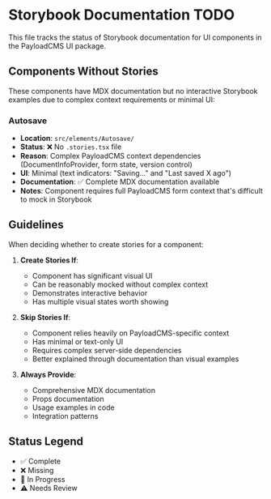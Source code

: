 # Storybook Documentation TODO

This file tracks the status of Storybook documentation for UI components in the PayloadCMS UI package.

## Components Without Stories

These components have MDX documentation but no interactive Storybook examples due to complex context requirements or minimal UI:

### Autosave

- **Location**: `src/elements/Autosave/`
- **Status**: ❌ No `.stories.tsx` file
- **Reason**: Complex PayloadCMS context dependencies (DocumentInfoProvider, form state, version control)
- **UI**: Minimal (text indicators: "Saving..." and "Last saved X ago")
- **Documentation**: ✅ Complete MDX documentation available
- **Notes**: Component requires full PayloadCMS form context that's difficult to mock in Storybook

## Guidelines

When deciding whether to create stories for a component:

1. **Create Stories If**:

   - Component has significant visual UI
   - Can be reasonably mocked without complex context
   - Demonstrates interactive behavior
   - Has multiple visual states worth showing

2. **Skip Stories If**:

   - Component relies heavily on PayloadCMS-specific context
   - Has minimal or text-only UI
   - Requires complex server-side dependencies
   - Better explained through documentation than visual examples

3. **Always Provide**:
   - Comprehensive MDX documentation
   - Props documentation
   - Usage examples in code
   - Integration patterns

## Status Legend

- ✅ Complete
- ❌ Missing
- 🔄 In Progress
- ⚠️ Needs Review
